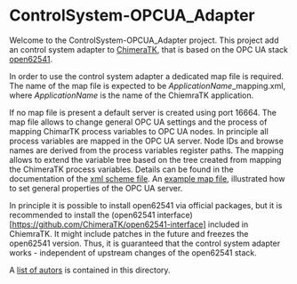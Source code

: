 ControlSystem-OPCUA_Adapter
===========================

Welcome to the ControlSystem-OPCUA_Adapter project. 
This project add an control system adapter to [ChimeraTK](https://github.com/ChimeraTK), that is based on the OPC UA stack [open62541](https://open62541.org/).

In order to use the control system adapter a dedicated map file is required. The name of the map file is expected to be _ApplicationName_\_mapping.xml, where _ApplicationName_ is the name of the ChiemraTK application.

If no map file is present a default server is created using port 16664. The map file allows to change general OPC UA settings and the process of mapping ChimarTK process variables to OPC UA nodes.
In principle all process variables are mapped in the OPC UA server. Node IDs and browse names are derived from the process variables register paths.
The mapping allows to extend the variable tree based on the tree created from mapping the ChimeraTK process variables.
Details can be found in the documentation of the [xml scheme file](xmlschema/opcua_mapfile.xsd). An [example map file](examples/example_mapping.xml), illustrated how to set general properties of the OPC UA server.

In principle it is possible to install open62541 via official packages, but it is recommended to install the (open62541 interface)[https://github.com/ChimeraTK/open62541-interface] included in ChiemraTK. It might include patches in the future and freezes the open62541 version. Thus, it is guaranteed that the control system adapter works - independent of upstream changes of the open62541 stack.
     
A [list of autors](AUTHORS.md) is contained in this directory.
